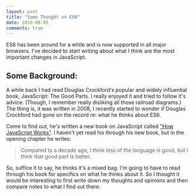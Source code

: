 ```yaml
---
layout: post
title: "Some Thought on ES6"
date: 2019-08-05
comments: true
---
```


ES6 has been around for a while and is now supported in all major browsers. I've decided to start writing about what I think are the most important changes in JavaScript.

## Some Background:

 A while back I had read Douglas Crockford's popular and widely influential book, JavaScript: The Good Parts. I really enjoyed it and tried to follow it's advice. (Though, I remember really disliking all those railroad diagrams.) The thing is, it was written in 2008, I recently started to wonder if Douglas Crockford had gone on the record re: what he thinks about ES6.

Come to find out, he's written a new book on JavaScript called ["How JavaScript Works"](https://howjavascriptworks.com/). I haven't yet read his through his new book, but in the opening chapter he writes:

> Compared to a decade ago, I think less of the language is good, but I think that good part is better.

So, suffice it to say, he thinks it's a mixed bag. I'm going to have to read through his book for specifics on what he thinks about it. So I thought it would be interesting to first write down my thoughts and opinions and then compare notes to what I find out there.
